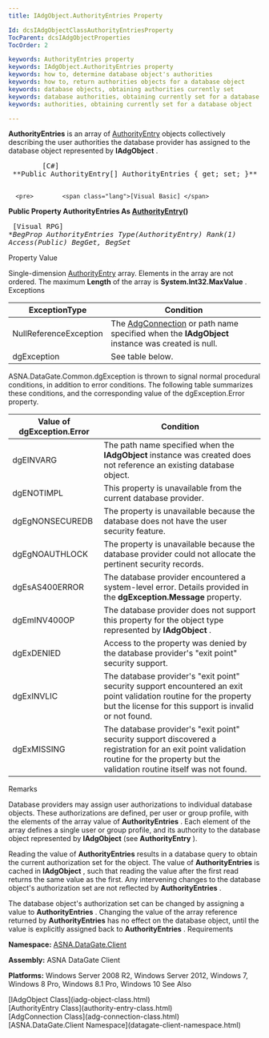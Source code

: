 ```yaml
---
title: IAdgObject.AuthorityEntries Property

Id: dcsIAdgObjectClassAuthorityEntriesProperty
TocParent: dcsIAdgObjectProperties
TocOrder: 2

keywords: AuthorityEntries property
keywords: IAdgObject.AuthorityEntries property
keywords: how to, determine database object's authorities
keywords: how to, return authorities objects for a database object
keywords: database objects, obtaining authorities currently set
keywords: database authorities, obtaining currently set for a database object
keywords: authorities, obtaining currently set for a database object

---
```


**AuthorityEntries** is an array of [ AuthorityEntry](authority-entry-class.html) objects collectively describing the user authorities the database provider has assigned to the database object represented by **IAdgObject** . 
<pre>        <span class="lang">[C#]</span>
 **Public AuthorityEntry[] AuthorityEntries { get; set; }** 
      </pre>
      <pre>        <span class="lang">[Visual Basic] </span>
 **Public Property AuthorityEntries As [AuthorityEntry](authority-entry-class.html)()** 
      </pre>
      <pre class="prettyprint">
        <span class="lang">[Visual RPG]</span>
 **BegProp AuthorityEntries Type(AuthorityEntry) Rank(1) Access(*Public) 
   BegGet,    BegSet** 
      </pre>

Property Value

Single-dimension [AuthorityEntry](authority-entry-class.html) array. Elements in the array are not ordered. The maximum **Length** of the array is **System.Int32.MaxValue** .
Exceptions



| ExceptionType | Condition |
| ---- | ---- |
| NullReferenceException | The [AdgConnection](adg-connection-class.html) or path name specified when the **IAdgObject** instance was created is null. |
| dgException | See table below. |



ASNA.DataGate.Common.dgException is thrown to signal normal procedural conditions, in addition to error conditions. The following table summarizes these conditions, and the corresponding value of the <span>dgException.Error</span> property.
<br />



| Value of dgException.Error | Condition |
| ---- | ---- |
| dgEINVARG | The path name specified when the **IAdgObject** instance was created does not reference an existing database object. |
| dgENOTIMPL | This property is unavailable from the current database provider. |
| dgEgNONSECUREDB | The property is unavailable because the database does not have the user security feature. |
| dgEgNOAUTHLOCK | The property is unavailable because the database provider could not allocate the pertinent security records. |
| dgEsAS400ERROR | The database provider encountered a system-level error. Details provided in the **dgException.Message** property. |
| dgEmINV400OP | The database provider does not support this property for the object type represented by **IAdgObject** . |
| dgExDENIED | Access to the property was denied by the database provider's "exit point" security support. |
| dgExINVLIC | The database provider's "exit point" security support encountered an exit point validation routine for the property but the license for this support is invalid or not found. |
| dgExMISSING | The database provider's "exit point" security support discovered a registration for an exit point validation routine for the property but the validation routine itself was not found. |



Remarks

Database providers may assign user authorizations to individual database objects. These authorizations are defined, per user or group profile, with the elements of the array value of **AuthorityEntries** . Each element of the array defines a single user or group profile, and its authority to the database object represented by **IAdgObject** (see **AuthorityEntry** ).

Reading the value of **AuthorityEntries** results in a database query to obtain the current authorization set for the object. The value of **AuthorityEntries** is cached in **IAdgObject** , such that reading the value after the first read returns the same value as the first. Any intervening changes to the database object's authorization set are not reflected by **AuthorityEntries** .

The database object's authorization set can be changed by assigning a value to **AuthorityEntries** . Changing the value of the array reference returned by **AuthorityEntries** has no effect on the database object, until the value is explicitly assigned back to **AuthorityEntries** .
Requirements

**Namespace:** [ASNA.DataGate.Client](datagate-client-namespace.html) 

**Assembly:** ASNA DataGate Client

**Platforms:** Windows Server 2008 R2, Windows Server 2012, Windows 7, Windows 8 Pro, Windows 8.1 Pro, Windows 10
See Also

<dl />
      [IAdgObject Class](iadg-object-class.html)
      <br />
      [AuthorityEntry Class](authority-entry-class.html)
      <br />
      [AdgConnection Class](adg-connection-class.html)
      <br />
      [ASNA.DataGate.Client Namespace](datagate-client-namespace.html)

